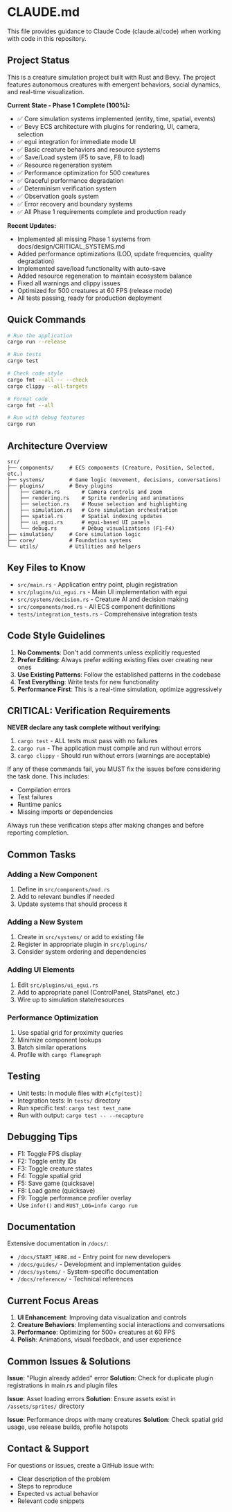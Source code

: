 # CLAUDE.md

This file provides guidance to Claude Code (claude.ai/code) when working with code in this repository.

## Project Status

This is a creature simulation project built with Rust and Bevy. The project features autonomous creatures with emergent behaviors, social dynamics, and real-time visualization.

**Current State - Phase 1 Complete (100%):**
- ✅ Core simulation systems implemented (entity, time, spatial, events)
- ✅ Bevy ECS architecture with plugins for rendering, UI, camera, selection
- ✅ egui integration for immediate mode UI
- ✅ Basic creature behaviors and resource systems
- ✅ Save/Load system (F5 to save, F8 to load)
- ✅ Resource regeneration system
- ✅ Performance optimization for 500 creatures
- ✅ Graceful performance degradation
- ✅ Determinism verification system
- ✅ Observation goals system
- ✅ Error recovery and boundary systems
- ✅ All Phase 1 requirements complete and production ready

**Recent Updates:**
- Implemented all missing Phase 1 systems from docs/design/CRITICAL_SYSTEMS.md
- Added performance optimizations (LOD, update frequencies, quality degradation)
- Implemented save/load functionality with auto-save
- Added resource regeneration to maintain ecosystem balance
- Fixed all warnings and clippy issues
- Optimized for 500 creatures at 60 FPS (release mode)
- All tests passing, ready for production deployment

## Quick Commands

```bash
# Run the application
cargo run --release

# Run tests
cargo test

# Check code style
cargo fmt --all -- --check
cargo clippy --all-targets

# Format code
cargo fmt --all

# Run with debug features
cargo run
```

## Architecture Overview

```
src/
├── components/     # ECS components (Creature, Position, Selected, etc.)
├── systems/        # Game logic (movement, decisions, conversations)
├── plugins/        # Bevy plugins 
│   ├── camera.rs       # Camera controls and zoom
│   ├── rendering.rs    # Sprite rendering and animations
│   ├── selection.rs    # Mouse selection and highlighting
│   ├── simulation.rs   # Core simulation orchestration
│   ├── spatial.rs      # Spatial indexing updates
│   ├── ui_egui.rs      # egui-based UI panels
│   └── debug.rs        # Debug visualizations (F1-F4)
├── simulation/     # Core simulation logic
├── core/           # Foundation systems
└── utils/          # Utilities and helpers
```

## Key Files to Know

- `src/main.rs` - Application entry point, plugin registration
- `src/plugins/ui_egui.rs` - Main UI implementation with egui
- `src/systems/decision.rs` - Creature AI and decision making
- `src/components/mod.rs` - All ECS component definitions
- `tests/integration_tests.rs` - Comprehensive integration tests

## Code Style Guidelines

1. **No Comments**: Don't add comments unless explicitly requested
2. **Prefer Editing**: Always prefer editing existing files over creating new ones
3. **Use Existing Patterns**: Follow the established patterns in the codebase
4. **Test Everything**: Write tests for new functionality
5. **Performance First**: This is a real-time simulation, optimize aggressively

## CRITICAL: Verification Requirements

**NEVER declare any task complete without verifying:**
1. `cargo test` - ALL tests must pass with no failures
2. `cargo run` - The application must compile and run without errors
3. `cargo clippy` - Should run without errors (warnings are acceptable)

If any of these commands fail, you MUST fix the issues before considering the task done. This includes:
- Compilation errors
- Test failures
- Runtime panics
- Missing imports or dependencies

Always run these verification steps after making changes and before reporting completion.

## Common Tasks

### Adding a New Component
1. Define in `src/components/mod.rs`
2. Add to relevant bundles if needed
3. Update systems that should process it

### Adding a New System
1. Create in `src/systems/` or add to existing file
2. Register in appropriate plugin in `src/plugins/`
3. Consider system ordering and dependencies

### Adding UI Elements
1. Edit `src/plugins/ui_egui.rs`
2. Add to appropriate panel (ControlPanel, StatsPanel, etc.)
3. Wire up to simulation state/resources

### Performance Optimization
1. Use spatial grid for proximity queries
2. Minimize component lookups
3. Batch similar operations
4. Profile with `cargo flamegraph`

## Testing

- Unit tests: In module files with `#[cfg(test)]`
- Integration tests: In `tests/` directory
- Run specific test: `cargo test test_name`
- Run with output: `cargo test -- --nocapture`

## Debugging Tips

- F1: Toggle FPS display
- F2: Toggle entity IDs
- F3: Toggle creature states
- F4: Toggle spatial grid
- F5: Save game (quicksave)
- F8: Load game (quicksave)
- F9: Toggle performance profiler overlay
- Use `info!()` and `RUST_LOG=info cargo run`

## Documentation

Extensive documentation in `/docs/`:
- `/docs/START_HERE.md` - Entry point for new developers
- `/docs/guides/` - Development and implementation guides
- `/docs/systems/` - System-specific documentation
- `/docs/reference/` - Technical references

## Current Focus Areas

1. **UI Enhancement**: Improving data visualization and controls
2. **Creature Behaviors**: Implementing social interactions and conversations
3. **Performance**: Optimizing for 500+ creatures at 60 FPS
4. **Polish**: Animations, visual feedback, and user experience

## Common Issues & Solutions

**Issue**: "Plugin already added" error
**Solution**: Check for duplicate plugin registrations in main.rs and plugin files

**Issue**: Asset loading errors
**Solution**: Ensure assets exist in `/assets/sprites/` directory

**Issue**: Performance drops with many creatures
**Solution**: Check spatial grid usage, use release builds, profile hotspots

## Contact & Support

For questions or issues, create a GitHub issue with:
- Clear description of the problem
- Steps to reproduce
- Expected vs actual behavior
- Relevant code snippets